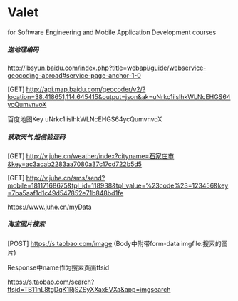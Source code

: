 # Valet
for Software Engineering and Mobile Application Development courses





##### 逆地理编码

http://lbsyun.baidu.com/index.php?title=webapi/guide/webservice-geocoding-abroad#service-page-anchor-1-0

[GET] http://api.map.baidu.com/geocoder/v2/?location=38.418651,114.645415&output=json&ak=uNrkc1iislhkWLNcEHGS64ycQumvnvoX

百度地图Key uNrkc1iislhkWLNcEHGS64ycQumvnvoX

##### 获取天气 短信验证码

[GET] http://v.juhe.cn/weather/index?cityname=石家庄市&key=ac3acab2283aa7080a37c17cd722b5d5

[GET] http://v.juhe.cn/sms/send?mobile=18117168675&tpl_id=118938&tpl_value=%23code%23=123456&key=7ba5aaf1d1c49d547852e71b848bd1fe 

https://www.juhe.cn/myData



##### 淘宝图片搜索

[POST] https://s.taobao.com/image (Body中附带form-data imgfile:搜索的图片)

Response中name作为搜索页面tfsid

https://s.taobao.com/search?tfsid=TB11nL8tgDqK1RjSZSyXXaxEVXa&app=imgsearch

